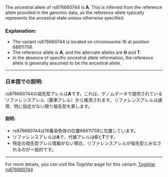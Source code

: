 The ancestral allele of rs876660744 is **A**. This is inferred from the reference allele provided in the genomic data, as the reference allele typically represents the ancestral state unless otherwise specified.

### Explanation:
- The variant rs876660744 is located on chromosome 16 at position 68811758.
- The reference allele is **A**, and the alternate alleles are **G** and **T**.
- In the absence of specific ancestral allele information, the reference allele is generally assumed to be the ancestral allele.

---

### 日本語での説明:
rs876660744の祖先型アレルは**A**です。これは、ゲノムデータで提供されているリファレンスアレル（基準アレル）から推測されます。リファレンスアレルは通常、特に指定がない限り祖先型を表します。

#### 説明:
- rs876660744は16番染色体の位置68811758に位置しています。
- リファレンスアレルは**A**で、代替アレルは**G**と**T**です。
- 特定の祖先型アレル情報がない場合、リファレンスアレルが祖先型とみなされるのが一般的です。

---

For more details, you can visit the TogoVar page for this variant: [TogoVar rs876660744](https://togovar.org/variant/rs876660744)